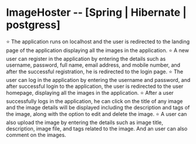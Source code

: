 # ImageHoster -- [Spring | Hibernate | postgress]


:star: The application runs on localhost and the user is redirected to the landing page of the application displaying all the images in the application.
:star: A new user can register in the application by entering the details such as username, password, full name, email address, and mobile number, and after the successful registration, he is redirected to the login page.
:star: The user can log in the application by entering the username and password, and after successful login to the application, the user is redirected to the user homepage, displaying all the images in the application.
:star: After a user successfully logs in the application, he can click on the title of any image and the image details will be displayed including the description and tags of the image, along with the option to edit and delete the image.
:star: A user can also upload the image by entering the details such as image title, description, image file, and tags related to the image. And an user can also comment on the images.

